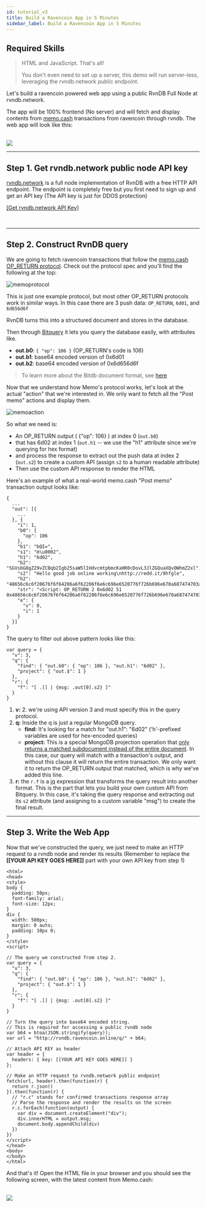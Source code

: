 ```yaml
---
id: tutorial_v3
title: Build a Ravencoin App in 5 Minutes
sidebar_label: Build a Ravencoin App in 5 Minutes
---
```


## Required Skills

> HTML and JavaScript. That's all!
>
> You don't even need to set up a server, this demo will run server-less, leveraging the rvndb.network public endpoint.

Let's build a ravencoin powered web app using a public RvnDB Full Node at rvndb.network. 

The app will be 100% frontend (No server) and will fetch and display contents from [memo.cash](https://memo.cash) transactions from ravencoin through rvndb. The web app will look like this:

<br>

<img src='assets/app.png' class='frame'>

<br>

---


## Step 1. Get rvndb.network public node API key

[rvndb.network](http://rvndb.ravencoin.online) is a full node implementation of RvnDB with a free HTTP API endpoint. The endpoint is completely free but you first need to sign up and get an API key (The API key is just for DDOS protection)

[[Get rvndb.network API Key]](http://rvndb.ravencoin.online/v3/dashboard)

<br>

---

## Step 2. Construct RvnDB query

We are going to fetch ravencoin transactions that follow the [memo.cash OP_RETURN protocol](https://memo.cash/protocol). Check out the protocol spec and you'll find the following at the top:

![memoprotocol](assets/memoprotocol.png)

This is just one example protocol, but most other OP_RETURN protocols work in similar ways. In this case there are 3 push data: `OP_RETURN`, `6d01`, and `6d656d6f`

RvnDB turns this into a structured document and stores in the database.

Then through [Bitquery](query_v3) it lets you query the database easily, with attributes like.

- **out.b0**: `{ "op": 106 }` (OP_RETURN's code is 106)
- **out.b1**: base64 encoded version of 0x6d01
- **out.b2**: base64 encoded version of 0x6d656d6f

> To learn more about the Bitdb document format, see [here](indexer#2-rvndb-document-format)

Now that we understand how Memo's protocol works, let's look at the actual "action" that we're interested in. We only want to fetch all the "Post memo" actions and display them.

![memoaction](assets/memopost.png)

So what we need is:

- An OP_RETURN output ( {"op": 106} ) at index 0 (`out.b0`)
- that has 6d02 at index 1 (`out.h1` -- we use the "h1" attribute since we're querying for hex format)
- and process the response to extract out the push data at index 2 (`out.s2`) to create a custom API (assign `s2` to a human readable attribute)
- Then use the custom API response to render the HTML

Here's an example of what a real-world memo.cash "Post memo" transaction output looks like:

```
{
  ...
  "out": [{
    ...
  }, {
    "i": 1,
    "b0": {
      "op": 106
    },
    "b1": "bQI=",
    "s1": "m\u0002",
    "h1": "6d02",
    "b2": "SGVsbG8gZ29vZCBqb2Igb25saW5lIHdvcmtpbmcKaHR0cDovL3JlZGQuaXQvOWhmZ2xl",
    "s2": "Hello good job online working\nhttp://redd.it/9hfgle",
    "h2": "48656c6c6f20676f6f64206a6f62206f6e6c696e6520776f726b696e670a687474703a2f2f726564642e69742f396866676c65",
    "str": "<Script: OP_RETURN 2 0x6d02 51 0x48656c6c6f20676f6f64206a6f62206f6e6c696e6520776f726b696e670a687474703a2f2f726564642e69742f396866676c65>",
    "e": {
      "v": 0,
      "i": 1
    }
  }]
}
```

The query to filter out above pattern looks like this:


```
var query = {
  "v": 3,
  "q": {
    "find": { "out.b0": { "op": 106 }, "out.h1": "6d02" },
    "project": { "out.$": 1 }
  },
  "r": {
    "f": "[ .[] | {msg: .out[0].s2} ]"
  }
}
```

1. **v:** 2. we're using API version 3 and must specify this in the query protocol.
2. **q:** Inside the q is just a regular MongoDB query.
    - **find:** It's looking for a match for "out.h1": "6d02" ('h'-prefixed variables are used for hex-encoded queries)
    - **project:** This is a special MongoDB projection operation that [only returns a matched subdocument instead of the entire document](query_v3#4-only-return-the-matched-part). In this case, our query will match with a transaction's output, and without this clause it will return the entire transaction. We only want it to return the OP_RETURN output that matched, which is why we've added this line.
3. **r:** the `r.f` is a [jq](https://stedolan.github.io/jq/) expression that transforms the query result into another format. This is the part that lets you build your own custom API from Bitquery. In this case, it's taking the query response and extracting out its `s2` attribute (and assigning to a custom variable "msg") to create the final result.


---

## Step 3. Write the Web App

Now that we've constructed the query, we just need to make an HTTP request to a rvndb node and render its results (Remember to replace the **[[YOUR API KEY GOES HERE]]** part with your own API key from step 1)

```
<html>
<head>
<style>
body {
  padding: 50px;
  font-family: arial;
  font-size: 12px;
}
div {
  width: 500px;
  margin: 0 auto;
  padding: 10px 0;
}
</style>
<script>

// The query we constructed from step 2.
var query = {
  "v": 3,
  "q": {
    "find": { "out.b0": { "op": 106 }, "out.h1": "6d02" },
    "project": { "out.$": 1 }
  },
  "r": {
    "f": "[ .[] | {msg: .out[0].s2} ]"
  }
}

// Turn the query into base64 encoded string.
// This is required for accessing a public rvndb node
var b64 = btoa(JSON.stringify(query));
var url = "http://rvndb.ravencoin.online/q/" + b64;

// Attach API KEY as header
var header = {
  headers: { key: [[YOUR API KEY GOES HERE]] }
};

// Make an HTTP request to rvndb.network public endpoint
fetch(url, header).then(function(r) {
  return r.json()
}).then(function(r) {
  // "r.c" stands for confirmed transactions response array
  // Parse the response and render the results on the screen
  r.c.forEach(function(output) {
    var div = document.createElement("div");
    div.innerHTML = output.msg;
    document.body.appendChild(div)
  })
})
</script>
</head>
<body>
</body>
</html>
```

And that's it! Open the HTML file in your browser and you should see the following screen, with the latest content from Memo.cash:

<br>

<img src='assets/app.png' class='frame'>

